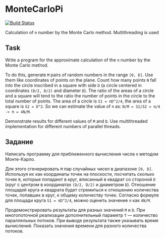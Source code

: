 # MonteCarloPi
[![Build Status](https://travis-ci.com/timerke/MonteCarloPi.svg?branch=main)](https://travis-ci.com/timerke/MonteCarloPi)

Calculation of `π` number by the Monte Carlo method. Multithreading is used

## Task
Write a program for the approximate calculation of the `π` number by the Monte Carlo method.

To do this, generate `M` pairs of random numbers in the range `[0, D]`. Use them like coordinates of points on the plane. Count how many points `N` fall into the circle inscribed in a square with side `D` (a circle centered in coordinates `(D/2, D/2)` and diameter `D`). The ratio of the areas of a circle and a square will tend to the ratio the number of points in the circle to the total number of points. The area of a circle is `S1 = πD^2/4`, the area of a square is `S2 = D^2`. So we can estimate the value of `π` as: `N/M = S1/S2 = π/4 -> π = 4N/M`.

Demonstrate results for different values of `M` and `D`. Use multithreaded implementation for different numbers of parallel threads.

## Задание
Написать программу для приближенного вычисления числа `π` методом Монте-Карло.

Для этого сгенерировать `M` пар случайных чисел в диапазоне `[0, D]`. Используя их как координаты точек на плоскости, посчитать сколько точек `N`, которые попадают в круг,
вписанный в квадрат со стороной `D` (круг с центром в координатах `(D/2, D/2)` и диаметром `D`). Отношение площадей круга и квадрата будет стремиться к отношению количества точек, попавших в круг, к общему количеству точек. Согласно формуле для площади круга `S1 = πD^2/4`, можно оценить значение `π` как `4N/M`.

Продемонстрировать результаты для разных значений `M` и `D`. При многопоточной реализации дополнительный параметр `T` — количество параллельных потоков. При выводе результата также указывать время вычислений. Показать значения времени для разного количества потоков.
